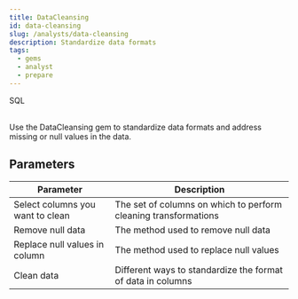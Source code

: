 ```yaml
---
title: DataCleansing
id: data-cleansing
slug: /analysts/data-cleansing
description: Standardize data formats
tags:
  - gems
  - analyst
  - prepare
---
```


<span class="badge">SQL</span><br/><br/>

Use the DataCleansing gem to standardize data formats and address missing or null values in the data.

## Parameters

| Parameter                        | Description                                                     |
| -------------------------------- | --------------------------------------------------------------- |
| Select columns you want to clean | The set of columns on which to perform cleaning transformations |
| Remove null data                 | The method used to remove null data                             |
| Replace null values in column    | The method used to replace null values                          |
| Clean data                       | Different ways to standardize the format of data in columns     |
